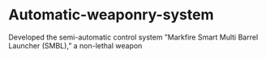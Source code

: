 # Automatic-weaponry-system
Developed the semi-automatic control system ”Markfire Smart Multi Barrel Launcher (SMBL),” a non-lethal weapon
